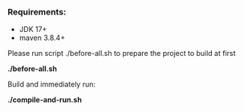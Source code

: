 ### Requirements:

 - JDK 17+ 
 - maven 3.8.4+

Please run script ./before-all.sh to prepare the project to build at first

**./before-all.sh**

Build and immediately run:

**./compile-and-run.sh**
